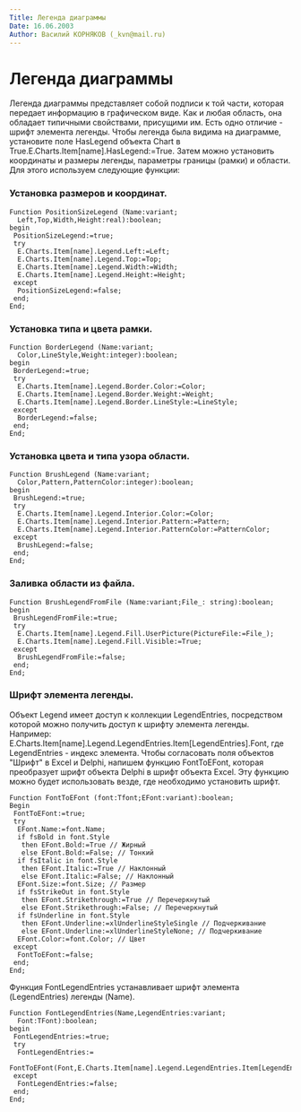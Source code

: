```yaml
---
Title: Легенда диаграммы
Date: 16.06.2003
Author: Василий КОРНЯКОВ (_kvn@mail.ru)
---
```



Легенда диаграммы
=================

Легенда диаграммы представляет собой подписи к той части, которая
передает информацию в графическом виде. Как и любая область, она
обладает типичными свойствами, присущими им. Есть одно отличие - шрифт
элемента легенды. Чтобы легенда была видима на диаграмме, установите
поле HasLegend объекта Chart в
True.E.Charts.Item[name].HasLegend:=True. Затем можно установить
координаты и размеры легенды, параметры границы (рамки) и области. Для
этого используем следующие функции:

### Установка размеров и координат.

    Function PositionSizeLegend (Name:variant;
      Left,Top,Width,Height:real):boolean;
    begin
     PositionSizeLegend:=true;
     try
      E.Charts.Item[name].Legend.Left:=Left;
      E.Charts.Item[name].Legend.Top:=Top;
      E.Charts.Item[name].Legend.Width:=Width;
      E.Charts.Item[name].Legend.Height:=Height;
     except
      PositionSizeLegend:=false;
     end;
    End;

 
### Установка типа и цвета рамки.

    Function BorderLegend (Name:variant;
      Color,LineStyle,Weight:integer):boolean;
    begin
     BorderLegend:=true;
     try
      E.Charts.Item[name].Legend.Border.Color:=Color;
      E.Charts.Item[name].Legend.Border.Weight:=Weight;
      E.Charts.Item[name].Legend.Border.LineStyle:=LineStyle;
     except
      BorderLegend:=false;
     end;
    End;

 
### Установка цвета и типа узора области.

    Function BrushLegend (Name:variant;
      Color,Pattern,PatternColor:integer):boolean;
    begin
     BrushLegend:=true;
     try
      E.Charts.Item[name].Legend.Interior.Color:=Color;
      E.Charts.Item[name].Legend.Interior.Pattern:=Pattern;
      E.Charts.Item[name].Legend.Interior.PatternColor:=PatternColor;
     except
      BrushLegend:=false;
     end;
    End;

 
### Заливка области из файла.

    Function BrushLegendFromFile (Name:variant;File_: string):boolean;
    begin
     BrushLegendFromFile:=true;
     try
      E.Charts.Item[name].Legend.Fill.UserPicture(PictureFile:=File_);
      E.Charts.Item[name].Legend.Fill.Visible:=True;
     except
      BrushLegendFromFile:=false;
     end;
    End;

 
### Шрифт элемента легенды.

Объект Legend имеет доступ к коллекции LegendEntries, посредством
которой можно получить доступ к шрифту элемента легенды. Например:
E.Charts.Item[name].Legend.LegendEntries.Item[LegendEntries].Font,
где LegendEntries - индекс элемента. Чтобы согласовать поля объектов
"Шрифт" в Excel и Delphi, напишем функцию FontToEFont, которая
преобразует шрифт объекта Delphi в шрифт объекта Excel. Эту функцию
можно будет использовать везде, где необходимо установить шрифт.

    Function FontToEFont (font:Tfont;EFont:variant):boolean;
    Begin
     FontToEFont:=true;
     try
      EFont.Name:=font.Name;
      if fsBold in font.Style
       then EFont.Bold:=True // Жирный
       else EFont.Bold:=False; // Тонкий
      if fsItalic in font.Style
       then EFont.Italic:=True // Наклонный
       else EFont.Italic:=False; // Наклонный
      EFont.Size:=font.Size; // Размер
      if fsStrikeOut in font.Style
       then EFont.Strikethrough:=True // Перечеркнутый
       else EFont.Strikethrough:=False; // Перечеркнутый
      if fsUnderline in font.Style
       then EFont.Underline:=xlUnderlineStyleSingle // Подчеркивание
       else EFont.Underline:=xlUnderlineStyleNone; // Подчеркивание
      EFont.Color:=font.Color; // Цвет
     except
      FontToEFont:=false;
     end;
    End;

 
Функция FontLegendEntries устанавливает шрифт элемента (LegendEntries) легенды (Name).

    Function FontLegendEntries(Name,LegendEntries:variant;
      Font:TFont):boolean;
    begin
     FontLegendEntries:=true;
     try
      FontLegendEntries:=
       FontToEFont(Font,E.Charts.Item[name].Legend.LegendEntries.Item[LegendEntries].Font);
     except
      FontLegendEntries:=false;
     end;
    End;


